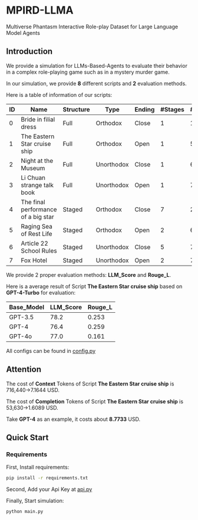 # MPIRD-LLMA
Multiverse Phantasm Interactive Role-play Dataset for Large Language Model Agents

## Introduction
We provide a simulation for LLMs-Based-Agents to evaluate their behavior in a complex role-playing game such as in a mystery murder game.

In our simulation, we provide **8** different scripts and **2** evaluation methods.

Here is a table of information of our scripts:

| ID | Name                               | Structure | Type       | Ending | #Stages | #Agents | #Words_zh |
| -- | ---------------------------------- | --------- | ---------- | ------ | ------- | ------- | --------- |
| 0 | Bride in filial dress               | Full      | Orthodox   | Close  | 1       | 10      | 45,475    |
| 1 | The Eastern Star cruise ship        | Full      | Orthodox   | Open   | 1       | 5       | 5,619     |
| 2 | Night at the Museum                 | Full      | Unorthodox | Close  | 1       | 6       | 13,849    |
| 3 | Li Chuan strange talk book          | Full      | Unorthodox | Open   | 1       | 7       | 79,012    |
| 4 | The final performance of a big star | Staged    | Orthodox   | Close  | 7       | 2       | 11,288    |
| 5 | Raging Sea of Rest Life             | Staged    | Orthodox   | Open   | 2       | 6       | 18,443    |
| 6 | Article 22 School Rules             | Staged    | Unorthodox | Close  | 5       | 7       | 91,532    |
| 7 | Fox Hotel                           | Staged    | Unorthodox | Open   | 2       | 7       | 107,057   |

We provide 2 proper evaluation methods: **LLM_Score** and **Rouge_L**.

Here is a average result of Script **The Eastern Star cruise ship** based on **GPT-4-Turbo** for evaluation:

| Base_Model | LLM_Score | Rouge_L |
| ---------- | --------- | ------- |
| GPT-3.5    | 78.2      | 0.253   |
| GPT-4      | 76.4      | 0.259   |
| GPT-4o     | 77.0      | 0.161   |

All configs can be found in [config.py](./config.py)

## Attention
The cost of **Context** Tokens of Script **The Eastern Star cruise ship** is 716,440->7.1644 USD.

The cost of **Completion** Tokens of Script **The Eastern Star cruise ship** is 53,630->1.6089 USD.

Take **GPT-4** as an example, it costs about **8.7733** USD.

## Quick Start
### Requirements
First, Install requirements:
```bash
pip install -r requirements.txt
```
Second, Add your Api Key at [api.py](./api.py)

Finally, Start simulation:
```bash
python main.py
```
